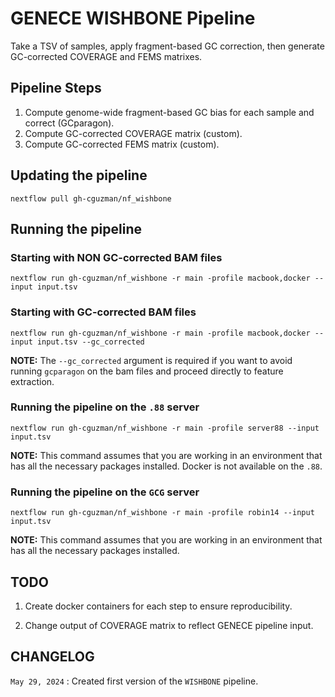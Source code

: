 # GENECE WISHBONE Pipeline

Take a TSV of samples, apply fragment-based GC correction, then generate GC-corrected COVERAGE and FEMS matrixes.

## Pipeline Steps

1. Compute genome-wide fragment-based GC bias for each sample and correct (GCparagon).
2. Compute GC-corrected COVERAGE matrix (custom).
3. Compute GC-corrected FEMS matrix (custom).

## Updating the pipeline
```
nextflow pull gh-cguzman/nf_wishbone
```

## Running the pipeline

### Starting with **NON** GC-corrected BAM files
```
nextflow run gh-cguzman/nf_wishbone -r main -profile macbook,docker --input input.tsv
```

### Starting with GC-corrected BAM files
```
nextflow run gh-cguzman/nf_wishbone -r main -profile macbook,docker --input input.tsv --gc_corrected
```

**NOTE:** The `--gc_corrected` argument is required if you want to avoid running `gcparagon` on the bam files and proceed directly to feature extraction.

### Running the pipeline on the `.88` server
```
nextflow run gh-cguzman/nf_wishbone -r main -profile server88 --input input.tsv
```

**NOTE:** This command assumes that you are working in an environment that has all the necessary packages installed. Docker is not available on the `.88`.

### Running the pipeline on the `GCG` server
```
nextflow run gh-cguzman/nf_wishbone -r main -profile robin14 --input input.tsv
```

**NOTE:** This command assumes that you are working in an environment that has all the necessary packages installed.

## TODO

1. Create docker containers for each step to ensure reproducibility.

2. Change output of COVERAGE matrix to reflect GENECE pipeline input.

## CHANGELOG

`May 29, 2024` : Created first version of the `WISHBONE` pipeline.